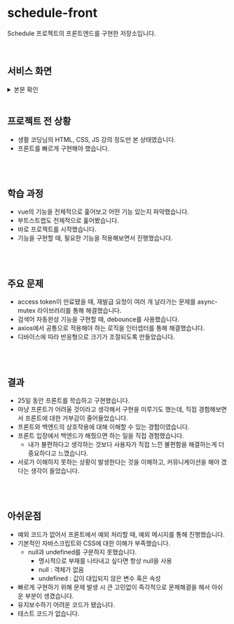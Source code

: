 # schedule-front

Schedule 프로젝트의 프론트엔드를 구현한 저장소입니다.

<br>

## 서비스 화면

<details>
<summary>본문 확인</summary>

#### 캘린더 화면

<img src="https://github.com/hwicode/schedule/assets/95541996/5264c6ab-2839-4069-98f6-7edbc03912a7" width="600" height="400">

<br><br>

#### 계획표 화면

<img src="https://github.com/hwicode/schedule/assets/95541996/d058f80d-fb60-433f-a775-db6c8a4d0d96" width="600" height="450">

<br><br>

#### 로그인 화면

<img src="https://github.com/hwicode/schedule/assets/95541996/a09aeaa0-4648-4f40-9ecc-b385a3b61278" width="500" height="550">

<br><br>

#### 검색 화면

<img src="https://github.com/hwicode/schedule/assets/95541996/fa7fb390-8f24-445f-8606-bfb4de398323" width="600" height="450">


</details>

<br>


## 프로젝트 전 상황

+ 생활 코딩님의 HTML, CSS, JS 강의 정도만 본 상태였습니다.
+ 프론트를 빠르게 구현해야 했습니다.

<br><br>

## 학습 과정

+ vue의 기능을 전체적으로 훑어보고 어떤 기능 있는지 파악했습니다.
+ 부트스트랩도 전체적으로 훑어봤습니다.
+ 바로 프로젝트를 시작했습니다.
+ 기능을 구현할 때, 필요한 기능을 적용해보면서 진행했습니다.

<br><br>

## 주요 문제

+ access token이 만료됐을 때, 재발급 요청이 여러 개 날라가는 문제를 async-mutex 라이브러리를 통해 해결했습니다.
+ 검색어 자동완성 기능을 구현할 때, debounce를 사용했습니다.
+ axios에서 공통으로 적용해야 하는 로직을 인터셉터를 통해 해결했습니다.
+ 디바이스에 따라 반응형으로 크기가 조절되도록 만들었습니다.

<br><br>

## 결과

+ 25일 동안 프론트를 학습하고 구현했습니다.
+ 마냥 프론트가 어려울 것이라고 생각해서 구현을 미루기도 했는데, 직접 경험해보면서 프론트에 대한 거부감이 줄어들었습니다.
+ 프론트와 백엔드의 상호작용에 대해 이해할 수 있는 경험이였습니다.
+ 프론트 입장에서 백엔드가 해줬으면 하는 일을 직접 경험했습니다.
    + 내가 불편하다고 생각하는 것보다 사용자가 직접 느낀 불편함을 해결하는게 더 중요하다고 느꼈습니다. 
+ 서로가 이해하지 못하는 상황이 발생한다는 것을 이해하고, 커뮤니케이션을 해야 겠다는 생각이 들었습니다.    

<br><br>

## 아쉬운점

+ 예외 코드가 없어서 프론트에서 예외 처리할 때, 예외 메시지를 통해 진행했습니다.
+ 기본적인 자바스크립트와 CSS에 대한 이해가 부족했습니다. 
    + null과  undefined를 구분하지 못했습니다.
        + 명시적으로 부재를 나타내고 싶다면 항상 null을 사용
        + null : 객체가 없음
        + undefined :  값이 대입되지 않은 변수 혹은 속성
+ 빠르게 구현하기 위해 문제 발생 시 큰 고민없이 즉각적으로 문제해결을 해서 아쉬운 부분이 생겼습니다.
+ 유지보수하기 어려운 코드가 됐습니다.
+ 테스트 코드가 없습니다.
